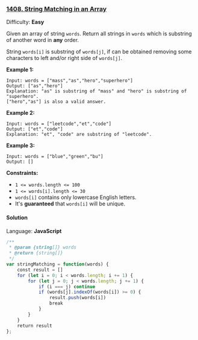 ### [1408\. String Matching in an Array](https://leetcode.com/problems/string-matching-in-an-array/)

Difficulty: **Easy**


Given an array of string `words`. Return all strings in `words` which is substring of another word in **any** order. 

String `words[i]` is substring of `words[j]`, if can be obtained removing some characters to left and/or right side of `words[j]`.

**Example 1:**

```
Input: words = ["mass","as","hero","superhero"]
Output: ["as","hero"]
Explanation: "as" is substring of "mass" and "hero" is substring of "superhero".
["hero","as"] is also a valid answer.
```

**Example 2:**

```
Input: words = ["leetcode","et","code"]
Output: ["et","code"]
Explanation: "et", "code" are substring of "leetcode".
```

**Example 3:**

```
Input: words = ["blue","green","bu"]
Output: []
```

**Constraints:**

*   `1 <= words.length <= 100`
*   `1 <= words[i].length <= 30`
*   `words[i]` contains only lowercase English letters.
*   It's **guaranteed** that `words[i]` will be unique.


#### Solution

Language: **JavaScript**

```javascript
/**
 * @param {string[]} words
 * @return {string[]}
 */
var stringMatching = function(words) {
    const result = []
    for (let i = 0; i < words.length; i += 1) {
        for (let j = 0; j < words.length; j += 1) {
            if (i === j) continue
            if (words[j].indexOf(words[i]) >= 0) {
                result.push(words[i])
                break
            }
        }
    }
    return result
};
```